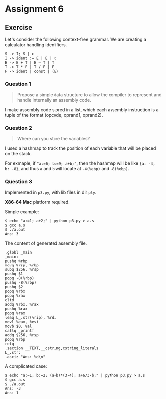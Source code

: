 
Assignment 6
============

Exercise
--------

Let's consider the following context-free grammar. We are creating a calculator handling identifiers.

```
S -> I; S | ε 
I -> ident := E | E | ε
E -> E + T | E – T | T
T -> T * F | T / F | F
F -> ident | const | (E)
```

### Question 1

> Propose a simple data structure to allow the compiler to represent and handle internally an assembly code.

I make assembly code stored in a list, which each assembly instruction is a tuple of the format (opcode, oprand1, oprand2).

### Question 2

> Where can you store the variables?

I used a hashmap to track the position of each variable that will be placed on the stack. 

For exmaple, if `"a:=6; b:=9; a+b;"`, then the hashmap will be like `{a: -4, b: -8}`, and thus `a` and `b` will locate at `-4(%ebp)` and `-8(%ebp)`.

### Question 3

Implemented in `p3.py`, with lib files in dir `ply`. 

**X86-64 Mac** platform required.

Simple example:

```
$ echo "a:=1; a+2;" | python p3.py > a.s
$ gcc a.s
$ ./a.out
Ans: 3
```

The content of generated assembly file.

```assembly_x86
.globl _main
_main:
pushq %rbp
movq %rsp, %rbp
subq $256, %rsp
pushq $1
popq -8(%rbp)
pushq -8(%rbp)
pushq $2
popq %rbx
popq %rax
cltd
addq %rbx, %rax
pushq %rax
popq %rax
leaq L_.str(%rip), %rdi
movl %eax, %esi
movb $0, %al
callq _printf
addq $256, %rsp
popq %rbp
retq
.section __TEXT,__cstring,cstring_literals
L_.str:
.asciz "Ans: %d\n"
```

A complicated case:

```
$ echo "a:=1; b:=2; (a+b)*(3-4); a+6/3-b;" | python p3.py > a.s
$ gcc a.s
$ ./a.out
Ans: -3
Ans: 1
```
